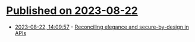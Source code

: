 # [Published on 2023-08-22](index.md)

* [2023-08-22, 14:09:57](https://lobste.rs/s/adbwa2/reconciling_elegance_secure_by_design) - [Reconciling elegance and secure-by-design in APIs](https://sethmlarson.dev/elegant-and-secure-api-design)
